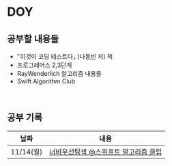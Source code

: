 # DOY
## 공부할 내용들
- ⌜이것이 코딩 테스트다⌟ (나동빈 저) 책 
- 프로그래머스 2,3단계 
- RayWenderlich 알고리즘 내용들
- Swift Algorithm Club 
<br>

## 공부 기록

| 날짜 | 내용 | 
|--|--|
|11/14(월) | [너비우선탐색 @스위프트 알고리즘 클럽](https://github.com/kodecocodes/swift-algorithm-club/tree/master/Breadth-First%20Search)
